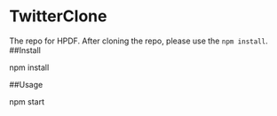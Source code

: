 # TwitterClone
The repo for HPDF.
After cloning the repo, please use the `npm install`.
##Install

npm install

##Usage

npm start
